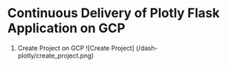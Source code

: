# Continuous Delivery of Plotly Flask Application on GCP 

1. Create Project on GCP
![Create Project] (/dash-plotly/create_project.png)